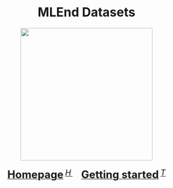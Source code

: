 <!-- <img src="MLEndDatasets.github.io/imgs/mlend_logo.png" height="50"/> -->

<div align="center">
  <h1> MLEnd Datasets</h1>
  <a href="https://MLEndDatasets.github.io"><img src="https://MLEndDatasets.github.io/assets/imgs/mlend_logo.png" height="300"/></a>
  
  <div>&nbsp;</div>
  <div align="center">
    <a href="https://MLEndDatasets.github.io"><b><font size="5">Homepage</font></b></a>
    <sup>
      <a href="https://MLEndDatasets.github.io">
        <i><font size="4">H</font></i>
      </a>
    </sup>
    &nbsp;&nbsp;&nbsp;&nbsp;
    <a href="https://MLEndDatasets.github.io"><b><font size="5">Getting started</font></b></a>
    <sup>
      <a href="https://MLEndDatasets.github.io">
        <i><font size="4">T</font></i>
      </a>
    </sup>
</div>
<div>&nbsp;</div>
</div>
